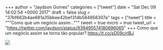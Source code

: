 
+++
author = "Jaydson Gomes"
categories = ["tweet"]
date = "Sat Dec 09 14:02:54 +0000 2017"
draft = false
slug = "37bf662b4ae681a35bbee42bef314b584958307a"
tags = ["tweet"]
title = """Como que um negócio assim..."""
tweet = true
micro = true
tweet_url = "https://twitter.com/jaydson/status/939495574180696065"
+++
Como que um negócio assim se torna tão popular? https://t.co/sD09cirlBJ

![](/images/tweet-media/939495574180696065-DQnCAYIW4AIbANg.jpg)